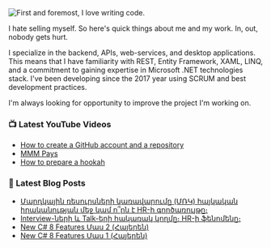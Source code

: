 <div style="float:left">
  <a href="https://www.linkedin.com/in/aram-zhamkochyan/" rel="nofollow">
<img src="https://user-images.githubusercontent.com/25085025/87861030-690ab780-c953-11ea-86f3-5f313ebe0635.png" style="max-width:100%;">
</a>
  </div>
First and foremost, I love writing code.

I hate selling myself. So here's quick things about me and my work. In, out, nobody gets hurt.

I specialize in the backend, APIs, web-services, and desktop applications. This means that I have familiarity with REST, Entity Framework, XAML, LINQ, and a commitment to gaining expertise in Microsoft .NET technologies stack. I've been developing since the 2017 year using SCRUM and best development practices.

I'm always looking for opportunity to improve the project I'm working on.

### 📺 Latest YouTube Videos

<!-- YOUTUBE:START -->
- [How to create a GitHub account and a repository](https://www.youtube.com/watch?v=DqfhyA7aLHA)
- [MMM Pays](https://www.youtube.com/watch?v=TKmq1uTFFU0)
- [How to prepare a hookah](https://www.youtube.com/watch?v=BTZ91oTr6mQ)
<!-- YOUTUBE:END -->

### 📕 Latest Blog Posts

<!-- BLOG-POST-LIST:START -->
- [Մարդկային ռեսուրսների կառավարումը (ՄՌԿ) հայկական իրականության մեջ կամ ո՞րն է HR-ի գործառույթը։](https://medium.com/@vanikhakobyan/%D5%B4%D5%A1%D6%80%D5%A4%D5%AF%D5%A1%D5%B5%D5%AB%D5%B6-%D5%BC%D5%A5%D5%BD%D5%B8%D6%82%D6%80%D5%BD%D5%B6%D5%A5%D6%80%D5%AB-%D5%AF%D5%A1%D5%BC%D5%A1%D5%BE%D5%A1%D6%80%D5%B8%D6%82%D5%B4%D5%A8-%D5%B4%D5%BC%D5%AF-%D5%B0%D5%A1%D5%B5%D5%AF%D5%A1%D5%AF%D5%A1%D5%B6-%D5%AB%D6%80%D5%A1%D5%AF%D5%A1%D5%B6%D5%B8%D6%82%D5%A9%D5%B5%D5%A1%D5%B6-%D5%B4%D5%A5%D5%BB-%D5%AF%D5%A1%D5%B4-%D5%B8-%D6%80%D5%B6-%D5%A7-hr-%D5%AB-%D5%A3%D5%B8%D6%80%D5%AE%D5%A1%D5%BC%D5%B8%D6%82%D5%B5%D5%A9%D5%A8-ec62af7cc2f2?source=rss-7d6aaa67b72a------2)
- [Interview-ների և Talk-երի հակառակ կողմը։ HR-ի ֆենոմենը։](https://medium.com/@vanikhakobyan/interview-%D5%B6%D5%A5%D6%80%D5%AB-%D6%87-talk-%D5%A5%D6%80%D5%AB-%D5%B0%D5%A1%D5%AF%D5%A1%D5%BC%D5%A1%D5%AF-%D5%AF%D5%B8%D5%B2%D5%B4%D5%A8-hr-%D5%AB-%D6%86%D5%A5%D5%B6%D5%B8%D5%B4%D5%A5%D5%B6%D5%A8-7f9844584954?source=rss-7d6aaa67b72a------2)
- [New C# 8 Features Մաս 2 (Հայերեն)](https://medium.com/@vanikhakobyan/new-c-8-features-%D5%B4%D5%A1%D5%BD-2-%D5%B0%D5%A1%D5%B5%D5%A5%D6%80%D5%A5%D5%B6-6c8951bcb89b?source=rss-7d6aaa67b72a------2)
- [New C# 8 Features Մաս 1 (Հայերեն)](https://medium.com/@vanikhakobyan/new-c-8-features-%D5%B4%D5%A1%D5%BD-1-%D5%B0%D5%A1%D5%B5%D5%A5%D6%80%D5%A5%D5%B6-504d4e80e4f6?source=rss-7d6aaa67b72a------2)
<!-- BLOG-POST-LIST:END -->

<!--
**aramzham/aramzham** is a ✨ _special_ ✨ repository because its `README.md` (this file) appears on your GitHub profile.

Here are some ideas to get you started:

- 🔭 I’m currently working on ...
- 🌱 I’m currently learning ...
- 👯 I’m looking to collaborate on ...
- 🤔 I’m looking for help with ...
- 💬 Ask me about ...
- 📫 How to reach me: ...
- 😄 Pronouns: ...
- ⚡ Fun fact: ...
-->
